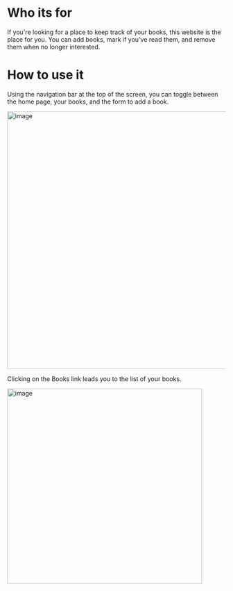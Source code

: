 # Who its for
 If you're looking for a place to keep track of your books, this website is the place for you. You can add books, mark if you've read them, and remove them when no longer interested.

 # How to use it
 Using the navigation bar at the top of the screen, you can toggle between the home page, your books, and the form to add a book. 
 
<img width="593" alt="image" src="https://github.com/Motty-har/phase-2-project/assets/126115373/dab22bcc-becc-4bd2-a6f6-89cb4d07f8a2">

Clicking on the Books link leads you to the list of your books.

<img width="449" alt="image" src="https://github.com/Motty-har/phase-2-project/assets/126115373/efbbc44b-0421-491d-8685-a203ab25f0b5">
